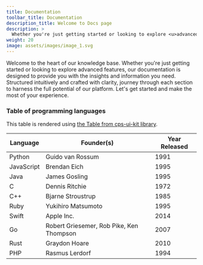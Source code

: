 ```yaml
---
title: Documentation
toolbar_title: Documentation
description_title: Welcome to Docs page
description: >
  Whether you're just getting started or looking to explore <u>advanced features</u>, our documentation is designed to provide you with the insights and information you need.
weight: 20
image: assets/images/image_1.svg
---
```


Welcome to the heart of our knowledge base. Whether you're just getting started or looking to explore advanced features, our documentation is designed to provide you with the insights and information you need. Structured intuitively and crafted with clarity, journey through each section to harness the full potential of our platform. Let's get started and make the most of your experience.

### Table of programming languages

This table is rendered using [the Table from cps-ui-kit library](https://absaoss.github.io/cps-shared-ui/table/api).

<div class="cps-table sortable searchable filterableByColumns paginator">

| Language   | Founder(s)               | Year Released |
| ---------- | ------------------------ | ------------- |
| Python     | Guido van Rossum         | 1991          |
| JavaScript | Brendan Eich             | 1995          |
| Java       | James Gosling            | 1995          |
| C          | Dennis Ritchie           | 1972          |
| C++        | Bjarne Stroustrup        | 1985          |
| Ruby       | Yukihiro Matsumoto       | 1995          |
| Swift      | Apple Inc.               | 2014          |
| Go         | Robert Griesemer, Rob Pike, Ken Thompson | 2007 |
| Rust       | Graydon Hoare            | 2010          |
| PHP        | Rasmus Lerdorf           | 1994          |

</div>